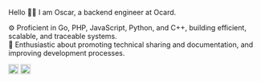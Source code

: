 Hello 🙌🏻 I am Oscar, a backend engineer at Ocard.

⚙️ Proficient in Go, PHP, JavaScript, Python, and C++, building efficient, scalable, and traceable systems.\
📝 Enthusiastic about promoting technical sharing and documentation, and improving development processes.

[<img src="https://cdn-icons-png.flaticon.com/512/3536/3536505.png" width="20" height="20">](https://www.linkedin.com/in/oscar-chiu-4a9a86171/)
[<img src="https://cdn-icons-png.flaticon.com/512/5968/5968534.png" width="20" height="20">](mailto:chiu2000711@gmail.com)

